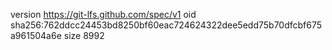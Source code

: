 version https://git-lfs.github.com/spec/v1
oid sha256:762ddcc24453bd8250bf60eac724624322dee5edd75b70dfcbf675a961504a6e
size 8992
